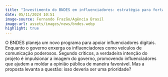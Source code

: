 ```yaml
---
title: "Investimento do BNDES em influenciadores: estratégia para fortalecer o governo?"
date: 05/11/2024 10:51
image-source: Fernando Frazão/Agência Brasil
image-url: assets/images/news/bndes.webp
highlight: true
---
```


O BNDES planeja um novo programa para apoiar influenciadores digitais. Enquanto o governo enxerga os influenciadores como veículos de comunicação poderosos. Segundo críticos, a verdadeira intenção do projeto é impulsionar a imagem do governo, promovendo influenciadores que ajudem a moldar a opinião pública de maneira favorável. Mas a proposta levanta a questão: isso deveria ser uma prioridade?